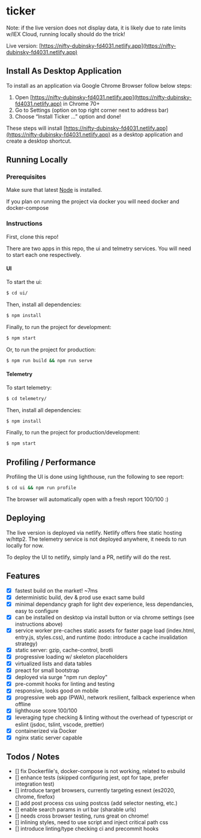 # ticker

Note: if the live version does not display data, it is likely due to rate limits w/IEX Cloud, running locally should do the trick!

Live version: [https://nifty-dubinsky-fd4031.netlify.app](https://nifty-dubinsky-fd4031.netlify.app)

## Install As Desktop Application

To install as an application via Google Chrome Browser follow below steps:

1. Open [https://nifty-dubinsky-fd4031.netlify.app](https://nifty-dubinsky-fd4031.netlify.app) in Chrome 70+
2. Go to Settings (option on top right corner next to address bar)
3. Choose “Install Ticker …” option and done!

These steps will install [https://nifty-dubinsky-fd4031.netlify.app](https://nifty-dubinsky-fd4031.netlify.app) as a desktop application and create a desktop shortcut.

## Running Locally

### Prerequisites

Make sure that latest [Node](https://nodejs.org/en/) is installed.

If you plan on running the project via docker you will need docker and docker-compose

### Instructions

First, clone this repo!

There are two apps in this repo, the ui and telmetry services.  You will need to start each one respectively.

#### UI

To start the ui:

```bash
$ cd ui/
```

Then, install all dependencies:

```bash
$ npm install
```

Finally, to run the project for development:

```bash
$ npm start
```

Or, to run the project for production:

```bash
$ npm run build && npm run serve
```

#### Telemetry

To start telemetry:

```bash
$ cd telemetry/
```

Then, install all dependencies:

```bash
$ npm install
```

Finally, to run the project for production/development:

```bash
$ npm start
```

## Profiling / Performance

Profiling the UI is done using lighthouse, run the following to see report:

```bash
$ cd ui && npm run profile
```

The browser will automatically open with a fresh report 100/100 :)

## Deploying

The live version is deployed via netlify.  Netlify offers free static hosting w/http2.  The telemetry service is not deployed anywhere, it needs to run locally for now.

To deploy the UI to netlify, simply land a PR, netlify will do the rest.

## Features

- [x] fastest build on the market! ~7ms
- [x] deterministic build, dev & prod use exact same build
- [x] minimal dependancy graph for light dev experience, less dependancies, easy to configure
- [x] can be installed on desktop via install button or via chrome settings (see instructions above)
- [x] service worker pre-caches static assets for faster page load (index.html, entry.js, styles.css), and runtime (todo: introduce a cache invalidation strategy)
- [x] static server: gzip, cache-control, brotli
- [x] progressive loading w/ skeleton placeholders
- [x] virtualized lists and data tables
- [x] preact for small bootstrap
- [x] deployed via surge "npm run deploy"
- [x] pre-commit hooks for linting and testing
- [x] responsive, looks good on mobile
- [x] progressive web app (PWA), network resilient, fallback experience when offline
- [x] lighthouse score 100/100
- [x] leveraging type checking & linting without the overhead of typescript or eslint (jsdoc, tslint, vscode, prettier)
- [x] containerized via Docker
- [x] nginx static server capable

## Todos / Notes

- [] fix Dockerfile's, docker-compose is not working, related to esbuild
- [] enhance tests (skipped configuring jest, opt for tape, prefer integration test)
- [] introduce target browsers, currently targeting esnext (es2020, chrome, firefox)
- [] add post process css using postcss (add selector nesting, etc.)
- [] enable search params in url bar (sharable urls)
- [] needs cross browser testing, runs great on chrome!
- [] inlining styles, need to use script and inject critical path css
- [] introduce linting/type checking ci and precommit hooks
